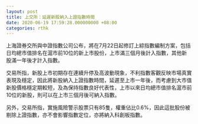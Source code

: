 ```yaml
---
layout: post
title: 上交所：延遲新股納入上證指數時間
date: 2020-06-19 17:59:28.000000000 +08:00
categories: rthk
---
```


上海證券交所與中證指數公司公布，將在7月22日起修訂上綜指數編制方案，包括日均總市值排名在滬市前10位的新上市股份，上市滿三個月後計入指數，其他新股滿一年後才計入指數。

交易所指，新股上市初期存在連續升停及高波動現象，不利指數客觀反映市場真實表現及穩定，因此將新股納入上證指數時間，延遲至上市一年後，而考慮到大市值新股價格穩定期較短，及為保持指數良好代表性，上市以來日均總市值排名滬市前10位的新股，則可以在上市三個月後可納入指數。

另外，交易所指，實施風險警示股票只有85隻，權重佔比0.6%，因此這批股份被剔除上證指數，亦不會影響指數定位，亦將納入科創板指數。
